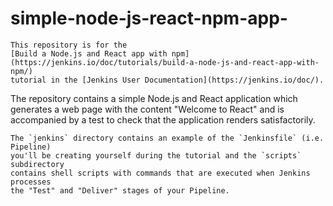 # simple-node-js-react-npm-app-
```
This repository is for the
[Build a Node.js and React app with npm](https://jenkins.io/doc/tutorials/build-a-node-js-and-react-app-with-npm/)
tutorial in the [Jenkins User Documentation](https://jenkins.io/doc/).
```
The repository contains a simple Node.js and React application which generates
a web page with the content "Welcome to React" and is accompanied by a test to
check that the application renders satisfactorily.
```
The `jenkins` directory contains an example of the `Jenkinsfile` (i.e. Pipeline)
you'll be creating yourself during the tutorial and the `scripts` subdirectory
contains shell scripts with commands that are executed when Jenkins processes
the "Test" and "Deliver" stages of your Pipeline.
